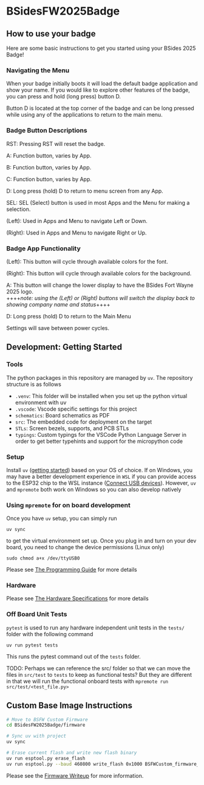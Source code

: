 # BSidesFW2025Badge

## How to use your badge

Here are some basic instructions to get you started using your BSides 2025 Badge!

### Navigating the Menu

When your badge initially boots it will load the default badge application and show your name.
If you would like to explore other features of the badge, you can press and hold (long press) button D.

Button D is located at the top corner of the badge and can be long pressed while using any of the
applications to return to the main menu.

### Badge Button Descriptions

RST: Pressing RST will reset the badge.

A: Function button, varies by App.

B: Function button, varies by App.

C: Function button, varies by App.

D: Long press (hold) D to return to menu screen from any App.

SEL: SEL (Select) button is used in most Apps and the Menu for making a selection.

(Left): Used in Apps and Menu to navigate Left or Down.

(Right): Used in Apps and Menu to navigate Right or Up.

### Badge App Functionality

(Left): This button will cycle through available colors for the font.

(Right): This button will cycle through available colors for the background.

A: This button will change the lower display to have the BSides Fort Wayne 2025 logo.  
++++_note: using the (Left) or (Right) buttons will switch the display back to showing company name and status_++++

D: Long press (hold) D to return to the Main Menu

Settings will save between power cycles.

## Development: Getting Started

### Tools

The python packages in this repository are managed by `uv`. The repository structure is as follows

- `.venv`: This folder will be installed when you set up the python virtual environment with uv
- `.vscode`: Vscode specific settings for this project
- `schematics`: Board schematics as PDF
- `src`: The embedded code for deployment on the target
- `STLs`: Screen bezels, supports, and PCB STLs
- `typings`: Custom typings for the VSCode Python Language Server in order to get better typehints and support for the micropython code

### Setup

Install `uv` ([getting started](https://docs.astral.sh/uv/getting-started/installation/)) based on your OS of choice. If on Windows, you may have a better development experience in `WSL` if you can provide access to the ESP32 chip to the WSL instance ([Connect USB devices](https://learn.microsoft.com/en-us/windows/wsl/connect-usb)). However, `uv` and `mpremote` both work on Windows so you can also develop natively

### Using `mpremote` for on board development

Once you have `uv` setup, you can simply run

```shell
uv sync
```

to get the virtual environment set up. Once you plug in and turn on your dev board, you need to change the device permissions (Linux only)

```shell
sudo chmod a+x /dev/ttyUSB0
```

Please see [The Programming Guide](./PROGRAMMING.md) for more details

### Hardware

Please see [The Hardware Specifications](./HARDWARE.md) for more details

### Off Board Unit Tests

`pytest` is used to run any hardware independent unit tests in the `tests/` folder with
the following command

```shell
uv run pytest tests
```

This runs the pytest command out of the `tests` folder.

TODO: Perhaps we can reference the src/ folder so that we can move the files in `src/test` to
`tests` to keep as functional tests? But they are different in that we will run the functional
onboard tests with `mpremote run src/test/<test_file.py>`

## Custom Base Image Instructions

```bash
# Move to BSFW Custom Firmware
cd BSidesFW2025Badge/firmware

# Sync uv with project
uv sync

# Erase current flash and write new flash binary
uv run esptool.py erase_flash
uv run esptool.py --baud 460800 write_flash 0x1000 BSFWCustom_firmware_SPIRAM_with_GC9A01.bin
```

Please see the [Firmware Writeup](./firmware/README.md) for more information.

